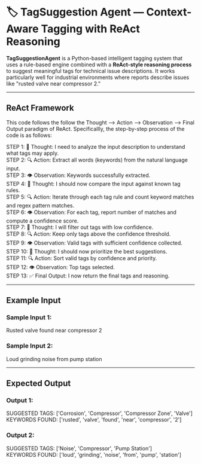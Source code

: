 # 🏷️ TagSuggestion Agent — Context-Aware Tagging with ReAct Reasoning

**TagSuggestionAgent** is a Python-based intelligent tagging system that uses a rule-based engine combined with a **ReAct-style reasoning process** to suggest meaningful tags for technical issue descriptions. It works particularly well for industrial environments where reports describe issues like "rusted valve near compressor 2."

---

## ReAct Framework
This code follows the follow the Thought --> Action --> Observation --> Final Output paradigm of ReAct. Specificallly, the step-by-step process of the code is as follows:  

STEP 1: 💭 Thought: I need to analyze the input description to understand what tags may apply.  
STEP 2: 🔍 Action: Extract all words (keywords) from the natural language input.  
STEP 3: 👁️ Observation: Keywords successfully extracted.  
STEP 4: 💭 Thought: I should now compare the input against known tag rules.  
STEP 5: 🔍 Action: Iterate through each tag rule and count keyword matches and regex pattern matches.  
STEP 6: 👁️ Observation: For each tag, report number of matches and compute a confidence score.  
STEP 7: 💭 Thought: I will filter out tags with low confidence.  
STEP 8: 🔍 Action: Keep only tags above the confidence threshold.  
STEP 9: 👁️ Observation: Valid tags with sufficient confidence collected.  
STEP 10: 💭 Thought: I should now prioritize the best suggestions.  
STEP 11: 🔍 Action: Sort valid tags by confidence and priority.  
STEP 12: 👁️ Observation: Top tags selected.  
STEP 13: ✅ Final Output: I now return the final tags and reasoning.  

---

## Example Input 

### Sample Input 1:
Rusted valve found near compressor 2

### Sample Input 2:
Loud grinding noise from pump station

---

## Expected Output

### Output 1:

SUGGESTED TAGS: ['Corrosion', 'Compressor', 'Compressor Zone', 'Valve']  
KEYWORDS FOUND: ['rusted', 'valve', 'found', 'near', 'compressor', '2']

### Output 2:

SUGGESTED TAGS: ['Noise', 'Compressor', 'Pump Station']  
KEYWORDS FOUND: ['loud', 'grinding', 'noise', 'from', 'pump', 'station']  
